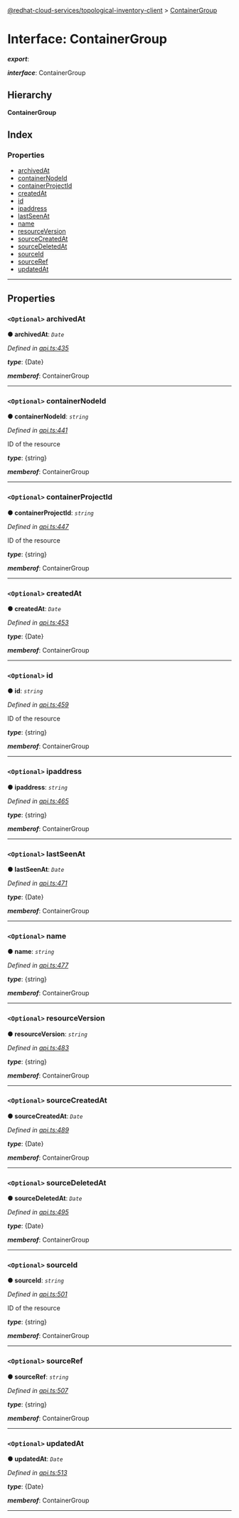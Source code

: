 [@redhat-cloud-services/topological-inventory-client](../README.md) > [ContainerGroup](../interfaces/containergroup.md)

# Interface: ContainerGroup

*__export__*: 

*__interface__*: ContainerGroup

## Hierarchy

**ContainerGroup**

## Index

### Properties

* [archivedAt](containergroup.md#archivedat)
* [containerNodeId](containergroup.md#containernodeid)
* [containerProjectId](containergroup.md#containerprojectid)
* [createdAt](containergroup.md#createdat)
* [id](containergroup.md#id)
* [ipaddress](containergroup.md#ipaddress)
* [lastSeenAt](containergroup.md#lastseenat)
* [name](containergroup.md#name)
* [resourceVersion](containergroup.md#resourceversion)
* [sourceCreatedAt](containergroup.md#sourcecreatedat)
* [sourceDeletedAt](containergroup.md#sourcedeletedat)
* [sourceId](containergroup.md#sourceid)
* [sourceRef](containergroup.md#sourceref)
* [updatedAt](containergroup.md#updatedat)

---

## Properties

<a id="archivedat"></a>

### `<Optional>` archivedAt

**● archivedAt**: *`Date`*

*Defined in [api.ts:435](https://github.com/karelhala/javascript-clients/blob/master/packages/topological-inventory/api.ts#L435)*

*__type__*: {Date}

*__memberof__*: ContainerGroup

___
<a id="containernodeid"></a>

### `<Optional>` containerNodeId

**● containerNodeId**: *`string`*

*Defined in [api.ts:441](https://github.com/karelhala/javascript-clients/blob/master/packages/topological-inventory/api.ts#L441)*

ID of the resource

*__type__*: {string}

*__memberof__*: ContainerGroup

___
<a id="containerprojectid"></a>

### `<Optional>` containerProjectId

**● containerProjectId**: *`string`*

*Defined in [api.ts:447](https://github.com/karelhala/javascript-clients/blob/master/packages/topological-inventory/api.ts#L447)*

ID of the resource

*__type__*: {string}

*__memberof__*: ContainerGroup

___
<a id="createdat"></a>

### `<Optional>` createdAt

**● createdAt**: *`Date`*

*Defined in [api.ts:453](https://github.com/karelhala/javascript-clients/blob/master/packages/topological-inventory/api.ts#L453)*

*__type__*: {Date}

*__memberof__*: ContainerGroup

___
<a id="id"></a>

### `<Optional>` id

**● id**: *`string`*

*Defined in [api.ts:459](https://github.com/karelhala/javascript-clients/blob/master/packages/topological-inventory/api.ts#L459)*

ID of the resource

*__type__*: {string}

*__memberof__*: ContainerGroup

___
<a id="ipaddress"></a>

### `<Optional>` ipaddress

**● ipaddress**: *`string`*

*Defined in [api.ts:465](https://github.com/karelhala/javascript-clients/blob/master/packages/topological-inventory/api.ts#L465)*

*__type__*: {string}

*__memberof__*: ContainerGroup

___
<a id="lastseenat"></a>

### `<Optional>` lastSeenAt

**● lastSeenAt**: *`Date`*

*Defined in [api.ts:471](https://github.com/karelhala/javascript-clients/blob/master/packages/topological-inventory/api.ts#L471)*

*__type__*: {Date}

*__memberof__*: ContainerGroup

___
<a id="name"></a>

### `<Optional>` name

**● name**: *`string`*

*Defined in [api.ts:477](https://github.com/karelhala/javascript-clients/blob/master/packages/topological-inventory/api.ts#L477)*

*__type__*: {string}

*__memberof__*: ContainerGroup

___
<a id="resourceversion"></a>

### `<Optional>` resourceVersion

**● resourceVersion**: *`string`*

*Defined in [api.ts:483](https://github.com/karelhala/javascript-clients/blob/master/packages/topological-inventory/api.ts#L483)*

*__type__*: {string}

*__memberof__*: ContainerGroup

___
<a id="sourcecreatedat"></a>

### `<Optional>` sourceCreatedAt

**● sourceCreatedAt**: *`Date`*

*Defined in [api.ts:489](https://github.com/karelhala/javascript-clients/blob/master/packages/topological-inventory/api.ts#L489)*

*__type__*: {Date}

*__memberof__*: ContainerGroup

___
<a id="sourcedeletedat"></a>

### `<Optional>` sourceDeletedAt

**● sourceDeletedAt**: *`Date`*

*Defined in [api.ts:495](https://github.com/karelhala/javascript-clients/blob/master/packages/topological-inventory/api.ts#L495)*

*__type__*: {Date}

*__memberof__*: ContainerGroup

___
<a id="sourceid"></a>

### `<Optional>` sourceId

**● sourceId**: *`string`*

*Defined in [api.ts:501](https://github.com/karelhala/javascript-clients/blob/master/packages/topological-inventory/api.ts#L501)*

ID of the resource

*__type__*: {string}

*__memberof__*: ContainerGroup

___
<a id="sourceref"></a>

### `<Optional>` sourceRef

**● sourceRef**: *`string`*

*Defined in [api.ts:507](https://github.com/karelhala/javascript-clients/blob/master/packages/topological-inventory/api.ts#L507)*

*__type__*: {string}

*__memberof__*: ContainerGroup

___
<a id="updatedat"></a>

### `<Optional>` updatedAt

**● updatedAt**: *`Date`*

*Defined in [api.ts:513](https://github.com/karelhala/javascript-clients/blob/master/packages/topological-inventory/api.ts#L513)*

*__type__*: {Date}

*__memberof__*: ContainerGroup

___

